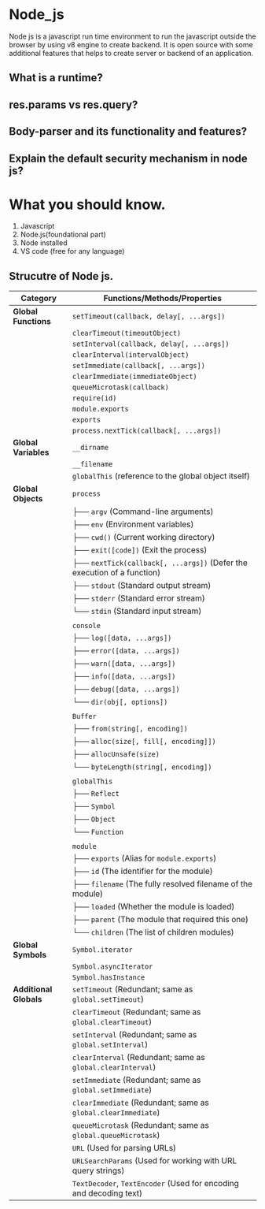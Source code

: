# Node_js

Node js is a javascript run time environment to run the javascript outside the browser by using v8 engine to create backend. It is open source with some additional features that helps to create server or backend of an application. 

## What is a runtime?
## res.params vs res.query?
## Body-parser and its functionality and features?
## Explain the default security mechanism in node js?


# What you should know.

1. Javascript
2. Node.js(foundational part)
3. Node installed
4. VS code (free for any language)



## Strucutre of Node js.
| **Category**           | **Functions/Methods/Properties**                                                                                         |
|------------------------|--------------------------------------------------------------------------------------------------------------------------|
| **Global Functions**   | `setTimeout(callback, delay[, ...args])`                                                                                  |
|                        | `clearTimeout(timeoutObject)`                                                                                            |
|                        | `setInterval(callback, delay[, ...args])`                                                                                 |
|                        | `clearInterval(intervalObject)`                                                                                           |
|                        | `setImmediate(callback[, ...args])`                                                                                       |
|                        | `clearImmediate(immediateObject)`                                                                                         |
|                        | `queueMicrotask(callback)`                                                                                                |
|                        | `require(id)`                                                                                                             |
|                        | `module.exports`                                                                                                          |
|                        | `exports`                                                                                                                 |
|                        | `process.nextTick(callback[, ...args])`                                                                                   |
| **Global Variables**   | `__dirname`                                                                                                               |
|                        | `__filename`                                                                                                              |
|                        | `globalThis` (reference to the global object itself)                                                                      |
| **Global Objects**     | `process`                                                                                                                 |
|                        | ├── `argv` (Command-line arguments)                                                                                       |
|                        | ├── `env` (Environment variables)                                                                                         |
|                        | ├── `cwd()` (Current working directory)                                                                                   |
|                        | ├── `exit([code])` (Exit the process)                                                                                     |
|                        | ├── `nextTick(callback[, ...args])` (Defer the execution of a function)                                                   |
|                        | ├── `stdout` (Standard output stream)                                                                                     |
|                        | ├── `stderr` (Standard error stream)                                                                                      |
|                        | └── `stdin` (Standard input stream)                                                                                       |
|                        |                                                                                                                           |
|                        | `console`                                                                                                                 |
|                        | ├── `log([data, ...args])`                                                                                                |
|                        | ├── `error([data, ...args])`                                                                                              |
|                        | ├── `warn([data, ...args])`                                                                                               |
|                        | ├── `info([data, ...args])`                                                                                               |
|                        | ├── `debug([data, ...args])`                                                                                              |
|                        | └── `dir(obj[, options])`                                                                                                 |
|                        |                                                                                                                           |
|                        | `Buffer`                                                                                                                  |
|                        | ├── `from(string[, encoding])`                                                                                            |
|                        | ├── `alloc(size[, fill[, encoding]])`                                                                                     |
|                        | ├── `allocUnsafe(size)`                                                                                                   |
|                        | └── `byteLength(string[, encoding])`                                                                                      |
|                        |                                                                                                                           |
|                        | `globalThis`                                                                                                              |
|                        | ├── `Reflect`                                                                                                             |
|                        | ├── `Symbol`                                                                                                              |
|                        | ├── `Object`                                                                                                              |
|                        | └── `Function`                                                                                                            |
|                        |                                                                                                                           |
|                        | `module`                                                                                                                  |
|                        | ├── `exports` (Alias for `module.exports`)                                                                                |
|                        | ├── `id` (The identifier for the module)                                                                                  |
|                        | ├── `filename` (The fully resolved filename of the module)                                                                |
|                        | ├── `loaded` (Whether the module is loaded)                                                                               |
|                        | ├── `parent` (The module that required this one)                                                                          |
|                        | └── `children` (The list of children modules)                                                                             |
| **Global Symbols**     | `Symbol.iterator`                                                                                                         |
|                        | `Symbol.asyncIterator`                                                                                                    |
|                        | `Symbol.hasInstance`                                                                                                      |
| **Additional Globals** | `setTimeout` (Redundant; same as `global.setTimeout`)                                                                     |
|                        | `clearTimeout` (Redundant; same as `global.clearTimeout`)                                                                 |
|                        | `setInterval` (Redundant; same as `global.setInterval`)                                                                   |
|                        | `clearInterval` (Redundant; same as `global.clearInterval`)                                                               |
|                        | `setImmediate` (Redundant; same as `global.setImmediate`)                                                                 |
|                        | `clearImmediate` (Redundant; same as `global.clearImmediate`)                                                             |
|                        | `queueMicrotask` (Redundant; same as `global.queueMicrotask`)                                                             |
|                        | `URL` (Used for parsing URLs)                                                                                             |
|                        | `URLSearchParams` (Used for working with URL query strings)                                                               |
|                        | `TextDecoder`, `TextEncoder` (Used for encoding and decoding text)                                                        |









